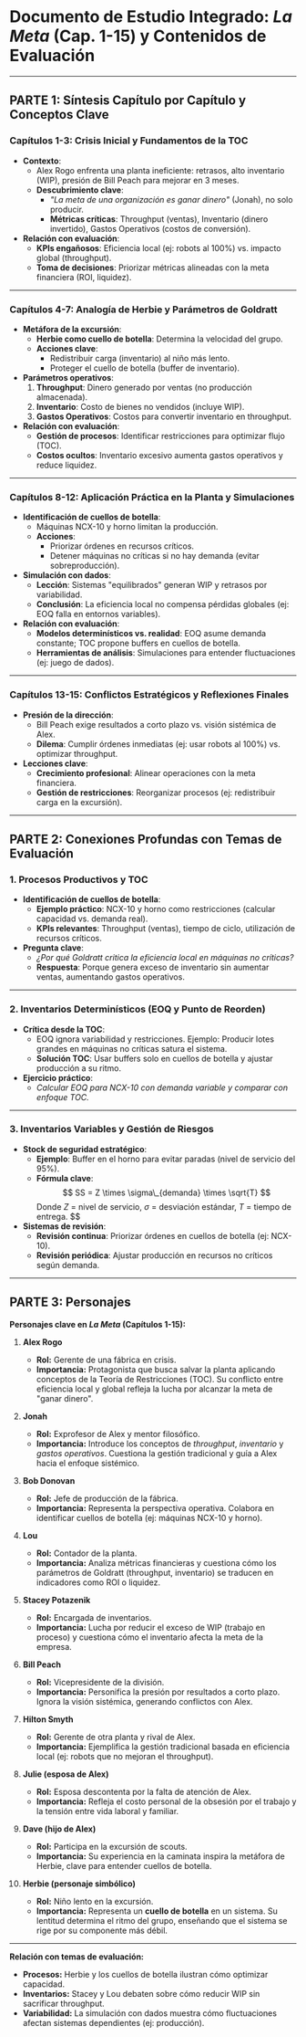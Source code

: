 # **Documento de Estudio Integrado: _La Meta_ (Cap. 1-15) y Contenidos de Evaluación**

---

## **PARTE 1: Síntesis Capítulo por Capítulo y Conceptos Clave**

### **Capítulos 1-3: Crisis Inicial y Fundamentos de la TOC**

- **Contexto**:
  - Alex Rogo enfrenta una planta ineficiente: retrasos, alto inventario (WIP), presión de Bill Peach para mejorar en 3 meses.
  - **Descubrimiento clave**:
    - _"La meta de una organización es ganar dinero"_ (Jonah), no solo producir.
    - **Métricas críticas**: Throughput (ventas), Inventario (dinero invertido), Gastos Operativos (costos de conversión).
- **Relación con evaluación**:
  - **KPIs engañosos**: Eficiencia local (ej: robots al 100%) vs. impacto global (throughput).
  - **Toma de decisiones**: Priorizar métricas alineadas con la meta financiera (ROI, liquidez).

---

### **Capítulos 4-7: Analogía de Herbie y Parámetros de Goldratt**

- **Metáfora de la excursión**:
  - **Herbie como cuello de botella**: Determina la velocidad del grupo.
  - **Acciones clave**:
    - Redistribuir carga (inventario) al niño más lento.
    - Proteger el cuello de botella (buffer de inventario).
- **Parámetros operativos**:
  1. **Throughput**: Dinero generado por ventas (no producción almacenada).
  2. **Inventario**: Costo de bienes no vendidos (incluye WIP).
  3. **Gastos Operativos**: Costos para convertir inventario en throughput.
- **Relación con evaluación**:
  - **Gestión de procesos**: Identificar restricciones para optimizar flujo (TOC).
  - **Costos ocultos**: Inventario excesivo aumenta gastos operativos y reduce liquidez.

---

### **Capítulos 8-12: Aplicación Práctica en la Planta y Simulaciones**

- **Identificación de cuellos de botella**:
  - Máquinas NCX-10 y horno limitan la producción.
  - **Acciones**:
    - Priorizar órdenes en recursos críticos.
    - Detener máquinas no críticas si no hay demanda (evitar sobreproducción).
- **Simulación con dados**:
  - **Lección**: Sistemas "equilibrados" generan WIP y retrasos por variabilidad.
  - **Conclusión**: La eficiencia local no compensa pérdidas globales (ej: EOQ falla en entornos variables).
- **Relación con evaluación**:
  - **Modelos determinísticos vs. realidad**: EOQ asume demanda constante; TOC propone buffers en cuellos de botella.
  - **Herramientas de análisis**: Simulaciones para entender fluctuaciones (ej: juego de dados).

---

### **Capítulos 13-15: Conflictos Estratégicos y Reflexiones Finales**

- **Presión de la dirección**:
  - Bill Peach exige resultados a corto plazo vs. visión sistémica de Alex.
  - **Dilema**: Cumplir órdenes inmediatas (ej: usar robots al 100%) vs. optimizar throughput.
- **Lecciones clave**:
  - **Crecimiento profesional**: Alinear operaciones con la meta financiera.
  - **Gestión de restricciones**: Reorganizar procesos (ej: redistribuir carga en la excursión).

---

## **PARTE 2: Conexiones Profundas con Temas de Evaluación**

### **1. Procesos Productivos y TOC**

- **Identificación de cuellos de botella**:
  - **Ejemplo práctico**: NCX-10 y horno como restricciones (calcular capacidad vs. demanda real).
  - **KPIs relevantes**: Throughput (ventas), tiempo de ciclo, utilización de recursos críticos.
- **Pregunta clave**:
  - _¿Por qué Goldratt critica la eficiencia local en máquinas no críticas?_
  - **Respuesta**: Porque genera exceso de inventario sin aumentar ventas, aumentando gastos operativos.

---

### **2. Inventarios Determinísticos (EOQ y Punto de Reorden)**

- **Crítica desde la TOC**:
  - EOQ ignora variabilidad y restricciones. Ejemplo: Producir lotes grandes en máquinas no críticas satura el sistema.
  - **Solución TOC**: Usar buffers solo en cuellos de botella y ajustar producción a su ritmo.
- **Ejercicio práctico**:
  - _Calcular EOQ para NCX-10 con demanda variable y comparar con enfoque TOC._

---

### **3. Inventarios Variables y Gestión de Riesgos**

- **Stock de seguridad estratégico**:
  - **Ejemplo**: Buffer en el horno para evitar paradas (nivel de servicio del 95%).
  - **Fórmula clave**:
    $$
    SS = Z \times \sigma\_{demanda} \times \sqrt{T}
    $$
    Donde $Z$ = nivel de servicio, $\sigma$ = desviación estándar, $T$ = tiempo de entrega.
    $$
- **Sistemas de revisión**:
  - **Revisión continua**: Priorizar órdenes en cuellos de botella (ej: NCX-10).
  - **Revisión periódica**: Ajustar producción en recursos no críticos según demanda.

---

## **PARTE 3: Personajes**

**Personajes clave en _La Meta_ (Capítulos 1-15):**

1. **Alex Rogo**

   - **Rol:** Gerente de una fábrica en crisis.
   - **Importancia:** Protagonista que busca salvar la planta aplicando conceptos de la Teoría de Restricciones (TOC). Su conflicto entre eficiencia local y global refleja la lucha por alcanzar la meta de "ganar dinero".

2. **Jonah**

   - **Rol:** Exprofesor de Alex y mentor filosófico.
   - **Importancia:** Introduce los conceptos de _throughput_, _inventario_ y _gastos operativos_. Cuestiona la gestión tradicional y guía a Alex hacia el enfoque sistémico.

3. **Bob Donovan**

   - **Rol:** Jefe de producción de la fábrica.
   - **Importancia:** Representa la perspectiva operativa. Colabora en identificar cuellos de botella (ej: máquinas NCX-10 y horno).

4. **Lou**

   - **Rol:** Contador de la planta.
   - **Importancia:** Analiza métricas financieras y cuestiona cómo los parámetros de Goldratt (throughput, inventario) se traducen en indicadores como ROI o liquidez.

5. **Stacey Potazenik**

   - **Rol:** Encargada de inventarios.
   - **Importancia:** Lucha por reducir el exceso de WIP (trabajo en proceso) y cuestiona cómo el inventario afecta la meta de la empresa.

6. **Bill Peach**

   - **Rol:** Vicepresidente de la división.
   - **Importancia:** Personifica la presión por resultados a corto plazo. Ignora la visión sistémica, generando conflictos con Alex.

7. **Hilton Smyth**

   - **Rol:** Gerente de otra planta y rival de Alex.
   - **Importancia:** Ejemplifica la gestión tradicional basada en eficiencia local (ej: robots que no mejoran el throughput).

8. **Julie (esposa de Alex)**

   - **Rol:** Esposa descontenta por la falta de atención de Alex.
   - **Importancia:** Refleja el costo personal de la obsesión por el trabajo y la tensión entre vida laboral y familiar.

9. **Dave (hijo de Alex)**

   - **Rol:** Participa en la excursión de scouts.
   - **Importancia:** Su experiencia en la caminata inspira la metáfora de Herbie, clave para entender cuellos de botella.

10. **Herbie (personaje simbólico)**
    - **Rol:** Niño lento en la excursión.
    - **Importancia:** Representa un **cuello de botella** en un sistema. Su lentitud determina el ritmo del grupo, enseñando que el sistema se rige por su componente más débil.

---

**Relación con temas de evaluación:**

- **Procesos:** Herbie y los cuellos de botella ilustran cómo optimizar capacidad.
- **Inventarios:** Stacey y Lou debaten sobre cómo reducir WIP sin sacrificar throughput.
- **Variabilidad:** La simulación con dados muestra cómo fluctuaciones afectan sistemas dependientes (ej: producción).
